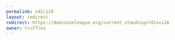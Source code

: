 ```yaml
---
permalink: s42/i28
layout: redirect
redirect: https://dominionleague.org/current_standings?div=i28
owner: truffles
---
```

